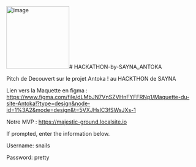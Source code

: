 <img width="164" alt="image" src="https://github.com/Git-Wis/HACKATHON-by-SAYNA_ANTOKA/assets/103794246/4ef472ee-e98f-4417-9799-7bdcb0c144a4"># HACKATHON-by-SAYNA_ANTOKA

Pitch de Decouvert sur le projet Antoka ! au HACKTHON  de SAYNA 

Lien vers la Maquette en figma : https://www.figma.com/file/dLMbJN7VnSZVHnFYFFRNp1/Maquette-du-site-Antoka!?type=design&node-id=1%3A2&mode=design&t=5VXJHslC3fSWsJXs-1

Notre MVP : https://majestic-ground.localsite.io

If prompted, enter the information below.

Username: snails

Password: pretty
